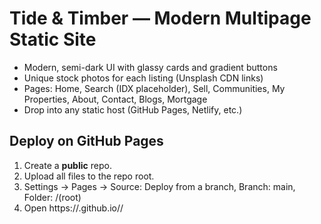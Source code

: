 # Tide & Timber — Modern Multipage Static Site

- Modern, semi-dark UI with glassy cards and gradient buttons
- Unique stock photos for each listing (Unsplash CDN links)
- Pages: Home, Search (IDX placeholder), Sell, Communities, My Properties, About, Contact, Blogs, Mortgage
- Drop into any static host (GitHub Pages, Netlify, etc.)

## Deploy on GitHub Pages
1. Create a **public** repo.
2. Upload all files to the repo root.
3. Settings → Pages → Source: Deploy from a branch, Branch: main, Folder: /(root)
4. Open https://<username>.github.io/<repo>/
